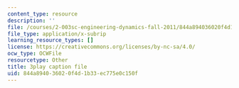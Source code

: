 ```yaml
---
content_type: resource
description: ''
file: /courses/2-003sc-engineering-dynamics-fall-2011/844a894036020f4d1b33ec775e0c150f_63sIgMvBuEQ.srt
file_type: application/x-subrip
learning_resource_types: []
license: https://creativecommons.org/licenses/by-nc-sa/4.0/
ocw_type: OCWFile
resourcetype: Other
title: 3play caption file
uid: 844a8940-3602-0f4d-1b33-ec775e0c150f
---
```

